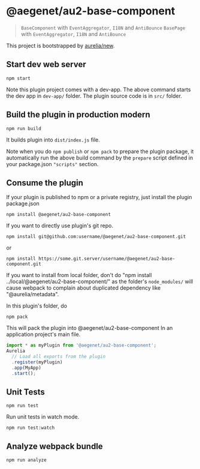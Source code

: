# @aegenet/au2-base-component

> `BaseComponent` with `EventAggregator`, `I18N` and `AntiBounce`
> `BasePage` with `EventAggregator`, `I18N` and `AntiBounce`


This project is bootstrapped by [aurelia/new](https://github.com/aurelia/new).

## Start dev web server

    npm start

Note this plugin project comes with a dev-app. The above command starts the dev app in `dev-app/` folder. The plugin source code is in `src/` folder.

## Build the plugin in production modern

    npm run build

It builds plugin into `dist/index.js` file.

Note when you do `npm publish` or `npm pack` to prepare the plugin package, it automatically run the above build command by the `prepare` script defined in your package.json `"scripts"` section.

## Consume the plugin

If your plugin is published to npm or a private registry, just install the plugin package.json

    npm install @aegenet/au2-base-component

If you want to directly use plugin's git repo.

    npm install git@github.com:username/@aegenet/au2-base-component.git

or

    npm install https://some.git.server/username/@aegenet/au2-base-component.git

If you want to install from local folder, don't do "npm install ../local/@aegenet/au2-base-component/" as the folder's `node_modules/` will cause webpack to complain about duplicated dependency like "@aurelia/metadata".

In this plugin's folder, do

    npm pack

This will pack the plugin into @aegenet/au2-base-component
In an application project's main file.

```js
import * as myPlugin from '@aegenet/au2-base-component';
Aurelia
  // Load all exports from the plugin
  .register(myPlugin)
  .app(MyApp)
  .start();
```

## Unit Tests

    npm run test

Run unit tests in watch mode.

    npm run test:watch


## Analyze webpack bundle

    npm run analyze
